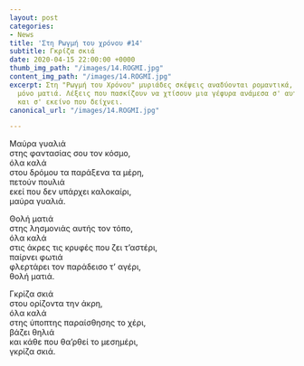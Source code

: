 ```yaml
---
layout: post
categories:
- News
title: 'Στη Ρωγμή του χρόνου #14'
subtitle: Γκρίζα σκιά
date: 2020-04-15 22:00:00 +0000
thumb_img_path: "/images/14.ROGMI.jpg"
content_img_path: "/images/14.ROGMI.jpg"
excerpt: Στη "Ρωγμή του Χρόνου" μυριάδες σκέψεις αναδύονται ρομαντικά, μέσα από μια
  μόνο ματιά. Λέξεις που πασκίζουν να χτίσουν μια γέφυρα ανάμεσα σ' αυτό που μιλά
  και σ' εκείνο που δείχνει.
canonical_url: "/images/14.ROGMI.jpg"

---
```

Μαύρα γυαλιά  
στης φαντασίας σου τον κόσμο,   
όλα καλά  
στου δρόμου τα παράξενα τα μέρη,   
πετούν πουλιά  
εκεί που δεν υπάρχει καλοκαίρι,   
μαύρα γυαλιά.

Θολή ματιά  
στης λησμονιάς αυτής τον τόπο,   
όλα καλά  
στις άκρες τις κρυφές που ζει τ’αστέρι,   
παίρνει φωτιά  
φλερτάρει τον παράδεισο τ’ αγέρι,   
θολή ματιά.

Γκρίζα σκιά  
στου ορίζοντα την άκρη,   
όλα καλά  
στης ύποπτης παραίσθησης το χέρι,   
βάζει θηλιά  
και κάθε που θα’ρθεί το μεσημέρι,   
γκρίζα σκιά.